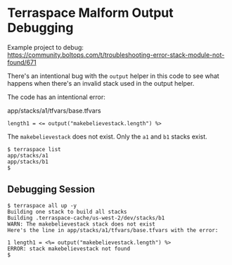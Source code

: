 # Terraspace Malform Output Debugging

Example project to debug: https://community.boltops.com/t/troubleshooting-error-stack-module-not-found/671

There's an intentional bug with the `output` helper in this code to see what happens when there's an invalid stack used in the output helper.

The code has an intentional error:

app/stacks/a1/tfvars/base.tfvars

    length1 = <= output("makebelievestack.length") %>

The `makebelievestack` does not exist. Only the `a1` and `b1` stacks exist.

    $ terraspace list
    app/stacks/a1
    app/stacks/b1
    $

## Debugging Session

    $ terraspace all up -y
    Building one stack to build all stacks
    Building .terraspace-cache/us-west-2/dev/stacks/b1
    WARN: The makebelievestack stack does not exist
    Here's the line in app/stacks/a1/tfvars/base.tfvars with the error:

    1 length1 = <%= output("makebelievestack.length") %>
    ERROR: stack makebelievestack not found
    $